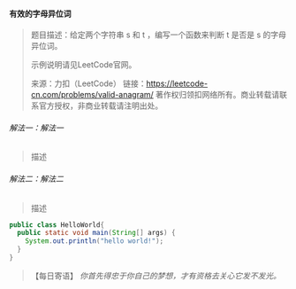 #### 有效的字母异位词

> 题目描述：给定两个字符串 s 和 t ，编写一个函数来判断 t 是否是 s 的字母异位词。
>
> 示例说明请见LeetCode官网。
>
> 来源：力扣（LeetCode）
>链接：https://leetcode-cn.com/problems/valid-anagram/
> 著作权归领扣网络所有。商业转载请联系官方授权，非商业转载请注明出处。

###### 解法一：解法一

> 描述

###### 解法二：解法二

> 描述

```java
public class HelloWorld{
  public static void main(String[] args) {
    System.out.println("hello world!");
  }
}
```

> 【每日寄语】 *你首先得忠于你自己的梦想，才有资格去关心它发不发光。* 

